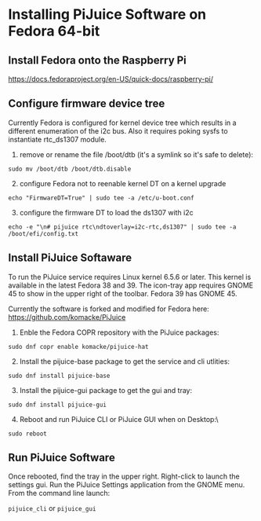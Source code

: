 # Installing PiJuice Software on Fedora 64-bit

## Install Fedora onto the Raspberry Pi
https://docs.fedoraproject.org/en-US/quick-docs/raspberry-pi/

## Configure firmware device tree
Currently Fedora is configured for kernel device tree which results in a different enumeration of the i2c bus. Also it requires poking sysfs to instantiate rtc_ds1307 module.

1. remove or rename the file /boot/dtb (it's a symlink so it's safe to delete):
```
sudo mv /boot/dtb /boot/dtb.disable
```

2. configure Fedora not to reenable kernel DT on a kernel upgrade
```
echo "FirmwareDT=True" | sudo tee -a /etc/u-boot.conf
```

3. configure the firmware DT to load the ds1307 with i2c
```
echo -e "\n# pijuice rtc\ndtoverlay=i2c-rtc,ds1307" | sudo tee -a /boot/efi/config.txt
```

## Install PiJuice Softaware
To run the PiJuice service requires Linux kernel 6.5.6 or later. This kernel is available in the latest Fedora 38 and 39. The icon-tray app requires GNOME 45 to show in the upper right of the toolbar. Fedora 39 has GNOME 45. 

Currently the software is forked and modified for Fedora here:
https://github.com/komacke/PiJuice

1. Enble the Fedora COPR repository with the PiJuice packages:
```
sudo dnf copr enable komacke/pijuice-hat
```

2. Install the pijuice-base package to get the service and cli utlities:
```
sudo dnf install pijuice-base
```

3. Install the pijuice-gui package to get the gui and tray:
```
sudo dnf install pijuice-gui
```

4. Reboot and run PiJuice CLI or PiJuice GUI when on Desktop:\
```
sudo reboot
```

## Run PiJuice Software
Once rebooted, find the tray in the upper right. Right-click to launch the settings gui. Run the PiJuice Settings application from the GNOME menu. From the command line launch:

`pijuice_cli` or `pijuice_gui`
